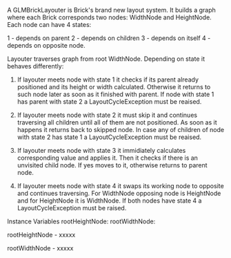A GLMBrickLayouter is Brick's brand new layout system.
It builds a graph where each Brick corresponds two nodes: WidthNode and HeightNode.  Each node can have 4 states:

1 - depends on parent
2 - depends on children
3 - depends on itself
4 - depends on opposite node.

Layouter traverses graph from root WidthNode. Depending on state it behaves differently:

1) If layouter meets node with state 1 it checks if its parent already positioned and its height or width calculated. Otherwise it returns to such node later as soon as it finished with parent. If node with state 1 has parent with state 2 a LayoutCycleException must be reaised.

2) If layouter meets node with state 2 it must skip it and continues traversing all children until all of them are not positioned. As soon as it happens it returns back to skipped node. In case any of children of node with state 2 has state 1 a LayoutCycleException must be reaised.

3) If layouter meets node with state 3 it immidiately calculates corresponding value and applies it. Then it checks if there is an unvisited child node. If yes moves to it, otherwise returns to parent node.

4) If layouter meets node with state 4 it swaps its working node to opposite and continues traversing. For WidthNode opposing node is HeightNode and for HeightNode it is WidthNode.  If both nodes have state 4 a LayoutCycleException must be raised.

Instance Variables
	rootHeightNode:		<Object>
	rootWidthNode:		<Object>

rootHeightNode
	- xxxxx

rootWidthNode
	- xxxxx
